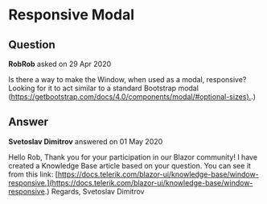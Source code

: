 # Responsive Modal

## Question

**RobRob** asked on 29 Apr 2020

Is there a way to make the Window, when used as a modal, responsive? Looking for it to act similar to a standard Bootstrap modal ([https://getbootstrap.com/docs/4.0/components/modal/#optional-sizes).](https://getbootstrap.com/docs/4.0/components/modal/#optional-sizes).)

## Answer

**Svetoslav Dimitrov** answered on 01 May 2020

Hello Rob, Thank you for your participation in our Blazor community! I have created a Knowledge Base article based on your question. You can see it from this link: [https://docs.telerik.com/blazor-ui/knowledge-base/window-responsive.](https://docs.telerik.com/blazor-ui/knowledge-base/window-responsive.) Regards, Svetoslav Dimitrov
